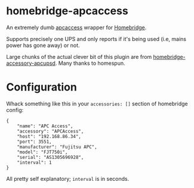# homebridge-apcaccess

An extremely dumb [apcaccess](https://github.com/mapero/apcaccess) wrapper for [Homebridge](https://github.com/nfarina/homebridge).

Supports precisely one UPS and only reports if it's being used (i.e, mains power has gone away) or not.

Large chunks of the actual clever bit of this plugin are from [homebridge-accessory-apcupsd](https://github.com/homespun/homebridge-accessory-apcupsd). Many thanks to homespun.

# Configuration

Whack something like this in your `accessories: []` section of homebridge config:

```
{
    "name": "APC Access",
    "accessory": "APCAccess",
    "host": "192.168.86.34",
    "port": 3551,
    "manufacturer": "Fujitsu APC",
    "model": "FJT750i",
    "serial": "AS1305696928",
    "interval": 1
}
```

All pretty self explanatory; `interval` is in seconds.
